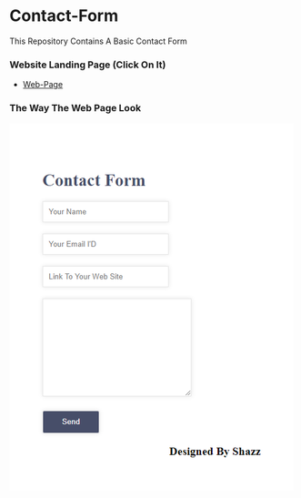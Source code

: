 # Contact-Form
This Repository Contains A Basic Contact Form

### Website Landing Page (Click On It)
* [Web-Page](https://shahzaibfardeen.github.io/Contact-Form//)

### The Way The Web Page Look 

![Web_Page_Image](images/Project.png)

